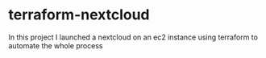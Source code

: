 # terraform-nextcloud
In this project I launched a nextcloud on an ec2 instance using terraform to automate the whole process
